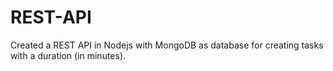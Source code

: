 # REST-API
Created a REST API in Nodejs with MongoDB as database for creating tasks with a duration (in minutes).
